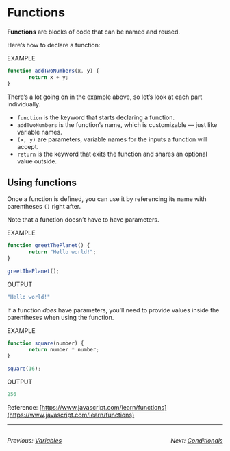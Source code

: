 # Functions
**Functions** are blocks of code that can be named and reused.

Here’s how to declare a function:

EXAMPLE
```javascript
function addTwoNumbers(x, y) {
       return x + y;
}
```

There’s a lot going on in the example above, so let’s look at each part individually.
- `function` is the keyword that starts declaring a function.
- `addTwoNumbers` is the function’s name, which is customizable — just like variable names.
- `(x, y)` are parameters, variable names for the inputs a function will accept.
- `return` is the keyword that exits the function and shares an optional value outside.
 
## Using functions

Once a function is defined, you can use it by referencing its name with parentheses `()` right after.

Note that a function doesn’t have to have parameters.

EXAMPLE
```javascript
function greetThePlanet() {
       return "Hello world!";
}
​
greetThePlanet();
```

OUTPUT
```javascript
"Hello world!"
```

If a function _does_ have parameters, you’ll need to provide values inside the parentheses when using the function.

EXAMPLE
```javascript
function square(number) {
       return number * number;
}
​
square(16);
```
OUTPUT
```javascript
256
```

Reference: [https://www.javascript.com/learn/functions](https://www.javascript.com/learn/functions)

---
<div style="float: left">

*Previous: [Variables](1%20Variables.md)*

</div>

<div style="float: right">

*Next: [Conditionals](3%20Conditionals.md)*

</div>
